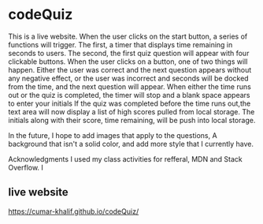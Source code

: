 # codeQuiz
This is a live website. When the user clicks on the start button, a series of functions will trigger. 
The first, a timer that displays time remaining in seconds to users. The second, the first quiz question will appear with four clickable buttons.
 When the user clicks on a button, one of two things will happen. Either the user was correct and the next question appears without any negative effect, or the user was incorrect and seconds will be docked from the time, and the next question will appear. 
 When either the time runs out or the quiz is completed, the timer will stop and a blank space appears to enter your initials If the quiz was completed before the time runs out,the text area will now display a list of high scores pulled from local storage. The initials along with their score, time remaining, will be push into local storage.

In the future, I hope to add images that apply to the questions, A background that isn't a solid color, and add more style that I currently have.

Acknowledgments
I used my class activities for refferal, MDN and Stack Overflow. I

## live website
 https://cumar-khalif.github.io/codeQuiz/
